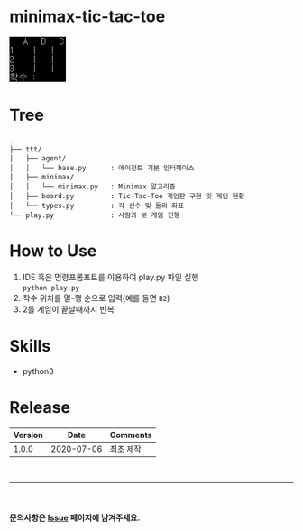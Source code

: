 # minimax-tic-tac-toe
![ttt](ttt.gif)

# Tree
```
.
├── ttt/
│   ├── agent/
│   │   └── base.py      : 에이전트 기본 인터페이스
│   ├── minimax/
│   │   └── minimax.py   : Minimax 알고리즘
│   ├── board.py         : Tic-Tac-Toe 게임판 구현 및 게임 현황
│   └── types.py         : 각 선수 및 돌의 좌표
└── play.py              : 사람과 봇 게임 진행
```

# How to Use
1. IDE 혹은 명령프롬프트를 이용하여 play.py 파일 실행  
   `python play.py`
2. 착수 위치를 열-행 순으로 입력(예를 들면 `B2`)
3. 2를 게임이 끝날때까지 반복

# Skills
- python3

# Release  
|Version|Date|Comments|
|---|---|---|
|1.0.0|2020-07-06|최초 제작|

<br>

---
  
<br>

#### 문의사항은 [Issue](https://github.com/IllIIIllll/minimax-tic-tac-toe/issues) 페이지에 남겨주세요.